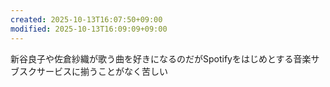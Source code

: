 ```yaml
---
created: 2025-10-13T16:07:50+09:00
modified: 2025-10-13T16:09:09+09:00
---
```


新谷良子や佐倉紗織が歌う曲を好きになるのだがSpotifyをはじめとする音楽サブスクサービスに揃うことがなく苦しい
